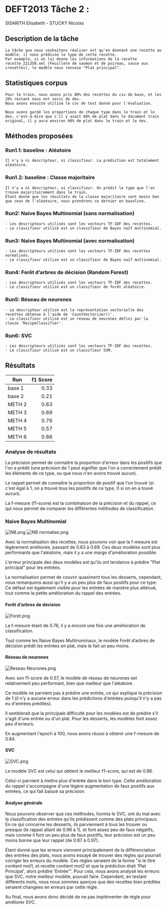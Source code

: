 # DEFT2013 Tâche 2 :

SISARITH Elisabeth - STUCKY Nicolas

## Description de la tâche

	La tâche que nous souhaitons réaliser est qu'en donnant une recette au modèle, il nous prédisse le type de cette recette.
    Par exemple, si on lui donne les informations de la recette recette_221358.xml (Feuilleté de saumon et de poireau, sauce aux crevettes), le modèle nous renvoie "Plat principal".

## Statistiques corpus

	Pour le train, nous avons pris 80% des recettes du csv de base, et les 20% restant nous ont servi de dev.
    Nous avons ensuite utilisé le csv de test donné pour l'évaluation.
	
    Nous avons gardé les proportions de chaque type dans le train et le dev, c'est-à-dire que s'il y avait 60% de plat dans le document train original, il y aura environ 60% de plat dans le train et le dev.

## Méthodes proposées

### Run1.1: baseline : Aléatoire

	Il n'y a ni descripteur, ni classifieur. La prédiction est totalement aléatoire.

### Run1.2: baseline : Classe majoritaire

    Il n'y a ni descripteur, ni classifieur. On prédit le type que l'on trouve majoritairement dans le train.
    Étant donné que les résultats de la classe majoritaire sont moins bon que ceux de l'aléatoire, nous prendrons ce dernier en baseline.

### Run2: Naive Bayes Multinomial (sans normalisation)

    - Les descripteurs utilisés sont les vecteurs TF-IDF des recettes.
    - Le classifieur utilisé est un classifieur de Bayes naïf multinomial.

### Run3: Naive Bayes Multinomial (avec normalisation)

    - Les descripteurs utilisés sont les vecteurs TF-IDF des recettes normalisés.
    - Le classifieur utilisé est un classifieur de Bayes naïf multinomial.

### Run4: Forêt d’arbres de décision (Random Forest)

    - Les descripteurs utilisés sont les vecteurs TF-IDF des recettes.
    - Le classifieur utilisé est un classifieur de forêt aléatoire.

### Run5: Réseau de neurones

    - Le descripteur utilisé est la représentation vectorielle des recettes obtenue à l'aide de 'CountVectorizer()'.
    - Le classifieur utilisé est un réseau de neurones défini par la classe 'RecipeClassifier'.

### Run6: SVC

    - Les descripteurs utilisés sont les vecteurs TF-IDF des recettes.
    - Le classifieur utilisé est un classifieur SVM.

## Résultats

| Run      | f1 Score |
| -------- | --------:|
| base 1   |  0.33 |
| base 2   |  0.21 |
| METH 2   |  0.63 |
| METH 3   |  0.69 |
| METH 4   |  0.76 |
| METH 5   |  0.57 |
| METH 6   |  0.86 |

### Analyse de résultats

La précision permet de connaitre la proportion d'erreur dans les positifs que l'on a prédit (une précision de 1 peut signifier que l'on a correctement prédit les éléments de ce type, ou que nous n'en avons trouvé aucun).

Le rappel permet de connaitre la proportion de positif que l'on trouvé (si c'est égal à 1, on a trouvé tous les positifs de ce type, 0 si on en a touvé aucun).

La f-mesure (f1-score) est la combinaison de la précision et du rappel, ce qui nous permet de comparer les différentes méthodes de classification.

### Naive Bayes Multinomial

![NB.png](https://github.com/uvsq21805581/Projet-Intro-au-TALN-02-2024/blob/175d54ba358b6115526857cbd1624eddefbf8ed5/figures/NB.png) ![NB normalise.png](https://github.com/uvsq21805581/Projet-Intro-au-TALN-02-2024/blob/175d54ba358b6115526857cbd1624eddefbf8ed5/figures/NB%20normalise.png)
	
Avec la normalisation des recettes, nous pouvons voir que la f-mesure est légèrement améliorée, passant de 0.63 à 0.69. Ces deux modèles sont plus performants que l'aléatoire, mais il y a une marge d'amélioration possible.

L'erreur principale des deux modèles est qu'ils ont tendance à prédire "Plat principal" pour les entrées.

La normalisation permet de couvrir quasiment tous les desserts, cependant, nous remarquons aussi qu'il y a un peu plus de faux positifs pour ce type. Ce défaut est également visible pour les entrées de manière plus atténué, tout comme la petite amélioration du rappel des entrées. 

#### Forêt d’arbres de décision

![Foret.png](https://github.com/uvsq21805581/Projet-Intro-au-TALN-02-2024/blob/564e98f972a8a8aa55d0b4c595b3a4b90619b343/figures/Foret.png)

La f-mesure étant de 0.76, il y a encore une fois une amélioration de classification.

Tout comme les Naive Bayes Multinominaux, le modèle Forêt d’arbres de décision prédit les entrées en plat, mais le fait un peu moins.

#### Réseau de neurones

![Reseau Neurones.png](https://github.com/uvsq21805581/Projet-Intro-au-TALN-02-2024/blob/564e98f972a8a8aa55d0b4c595b3a4b90619b343/figures/Reseau%20Neurones.png)

Avec son f1-score de 0.57, le modèle de réseau de neurones est relativement peu performant, bien que meilleur que l'aléatoire.

Ce modèle ne parvient pas à prédire une entrée, ce qui explique la précision de 1 (il n'y a aucune erreur dans les prédictions d'entrées puisqu'il n'y a pas eu d'entrées prédites). 

Il semblerait que la principale difficulté pour les modèles est de prédire s'il s'agit d'une entrée ou d'un plat. Pour les desserts, les modèles font assez peu d'erreurs.

En augmentant l'epoch à 100, nous avons réussi à obtenir une f-mesure de 0.84.

#### SVC

![SVC.png](https://github.com/uvsq21805581/Projet-Intro-au-TALN-02-2024/blob/564e98f972a8a8aa55d0b4c595b3a4b90619b343/figures/SVC.png)

Le modèle SVC est celui qui obtient le meilleur f1-score, qui est de 0.86.

Celui-ci parvient à mettre plus d'entrée dans le bon type. Cette amélioration du rappel s'accompagne d'une légère augmentation de faux positifs aux entrées, ce qui fait baissé sa précision.

#### Analyse générale

Nous pouvons observer que ces méthodes, hormis le SVC, ont du mal avec la classification des entrées qu'ils prédissent comme des plats principaux. En ce qui concerne les desserts, ils parviennent à tous les trouver ou presque (le rappel allant de 0.96 à 1), et font assez peu de faux négatifs, mais comme il font un peu plus de faux positifs, leur précision est un peu moins bonne que leur rappel (de 0.87 à 0.97). 

Étant donné que les erreurs viennent principalement de la différenciation des entrées des plats, nous avons essayé de trouver des règles qui pourrait corriger les erreurs du modèle. Ces règles seraient de la forme "si le titre contient mot1, et recette contient mot2 et que la prédiction était 'Plat Principal', alors prédire 'Entrée'". Pour cela, nous avons analysé les erreurs que SVC, notre meilleur modèle, pouvait faire. Cependant, en testant différents mots, nous nous sommes aperçus que des recettes bien prédites seraient changées en erreurs par cette règle.
    
Au final, nous avons donc décidé de ne pas implémenter de règle pour améliorer SVC.